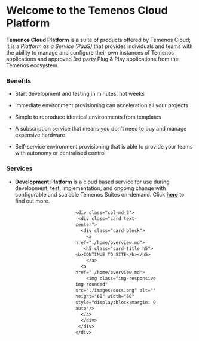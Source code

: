 # Welcome to the **Temenos Cloud Platform**

**Temenos Cloud Platform** is a suite of products offered by Temenos Cloud; it is a *Platform as a Service (PaaS)* that provides individuals and teams with the ability to manage and configure their own instances of Temenos applications and approved 3rd party Plug & Play applications from the Temenos ecosystem.

### Benefits

- Start development and testing in minutes, not weeks

- Immediate environment provisioning can acceleration all your projects

- Simple to reproduce identical environments from templates

- A subscription service that means you don't need to buy and manage expensive hardware

- Self-service environment provisioning that is able to provide your teams with autonomy or centralised control


### Services

- **Development Platform** is a cloud based service for use during development, test, implementation, and ongoing change with configurable and scalable Temenos Suites on-demand. Click [**here**](./home/overview.md) to find out more.


<meta name="viewport" content="width=device-width, initial-scale=1.0">
<div style="max-width:80%;height:auto;">
 <div style="margin-left:40%">


 <section id="sec-pricing" class="sec-pricing">
  <div class="container">
 
<div style="width:100%">
 <div style="margin-left:10%">
   <div class="row justify-content-center">


    <div class="col-md-2">
     <div class="card text-center">
      <div class="card-block">
        <a href="./home/overview.md">
       <h5 class="card-title h5"><b>CONTINUE TO SITE</b></h5>
        </a>
      <a href="./home/overview.md">
        <img class="img-responsive img-rounded" src="./images/docs.png" alt="" height="60" width="60" style="display:block;margin: 0 auto"/>
      </a>
      </div>
     </div>
    </div>


 </div>
     </div>
    </div>
    </div>
 </section>